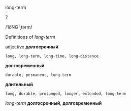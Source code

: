 long-term

?

/ˈlôNG ˈˌtərm/

Definitions of _long-term_

adjective
**долгосрочный**

    long, long-term, long-time, long-distance
**долговременный**

    durable, permanent, long-term
**длительный**

    long, durable, prolonged, longer, extended, long-term

_long-term_
**долгосрочный**, **долговременный**